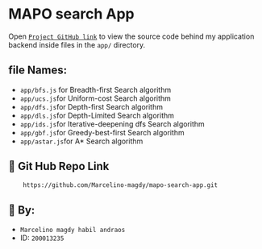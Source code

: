 # MAPO search App

Open [`Project GitHub link`](https://github.com/Marcelino-magdy/mapo-search-app.git) to view the source code behind my application backend inside files in the `app/` directory.

## file Names:

- `app/bfs.js` for Breadth-first Search algorithm
- `app/ucs.js`for Uniform-cost Search algorithm
- `app/dfs.js`for Depth-first Search algorithm
- `app/dls.js`for Depth-Limited Search algorithm
- `app/ids.js`for Iterative-deepening dfs Search algorithm
- `app/gbf.js`for Greedy-best-first Search algorithm
- `app/astar.js`for A\* Search algorithm

## 🚀 Git Hub Repo Link

```sh
    https://github.com/Marcelino-magdy/mapo-search-app.git
```

## 📝 By:

- `Marcelino magdy habil andraos`
- ID: `200013235`
